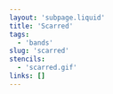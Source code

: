 ```yaml
---
layout: 'subpage.liquid'
title: 'Scarred'
tags:
  - 'bands'
slug: 'scarred'
stencils:
  - 'scarred.gif'
links: []
---
```

